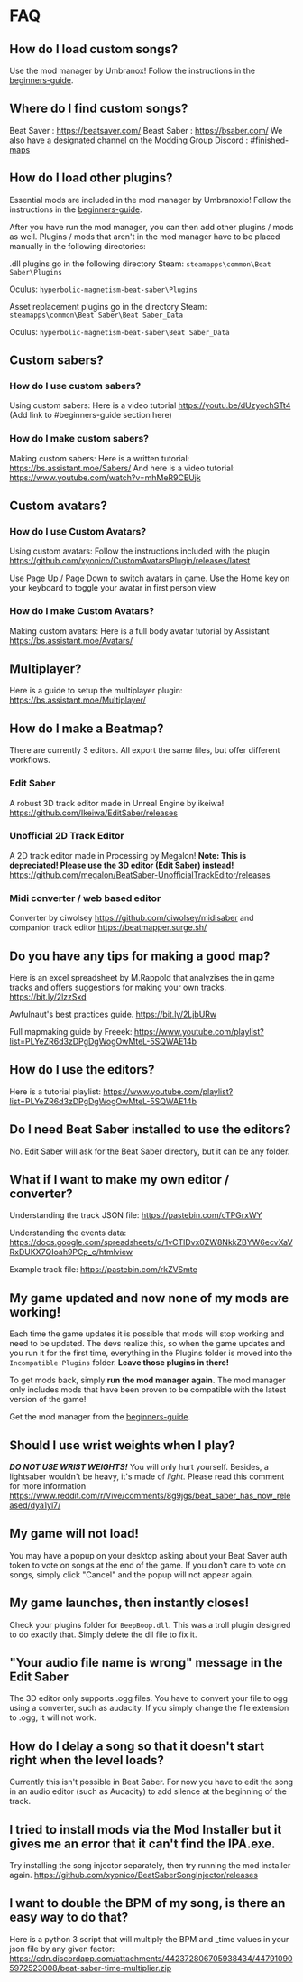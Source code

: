 <!-- TITLE: FAQ -->
<!-- SUBTITLE: Frequently Asked Questions! -->

# FAQ

## How do I load custom songs?

Use the mod manager by Umbranox! 
Follow the instructions in the [beginners-guide](beginners-guide).

## Where do I find custom songs?

Beat Saver   : https://beatsaver.com/
Beast Saber : https://bsaber.com/
We also have a designated channel on the Modding Group Discord : [#finished-maps](https://discordapp.com/channels/441805394323439646/442342190060929055/)

## How do I load other plugins?

Essential mods are included in the mod manager by Umbranoxio!
Follow the instructions in the [beginners-guide](beginners-guide).

After you have run the mod manager, you can then add other plugins / mods as well.
Plugins / mods that aren't in the mod manager have to be placed manually in the following directories:

.dll plugins go in the following directory
Steam:
`steamapps\common\Beat Saber\Plugins`

Oculus:
`hyperbolic-magnetism-beat-saber\Plugins`

Asset replacement plugins go in the directory
Steam:
`steamapps\common\Beat Saber\Beat Saber_Data`

Oculus:
`hyperbolic-magnetism-beat-saber\Beat Saber_Data`

## Custom sabers?

### How do I use custom sabers?
Using custom sabers: Here is a video tutorial https://youtu.be/dUzyochSTt4
(Add link to #beginners-guide section here)

### How do I make custom sabers?
Making custom sabers:
Here is a written tutorial:
https://bs.assistant.moe/Sabers/
And here is a video tutorial:
https://www.youtube.com/watch?v=mhMeR9CEUjk

## Custom avatars?

### How do I use Custom Avatars?
Using custom avatars: Follow the instructions included with the plugin
https://github.com/xyonico/CustomAvatarsPlugin/releases/latest

Use Page Up / Page Down to switch avatars in game.
Use the Home key on your keyboard to toggle your avatar in first person view

### How do I make Custom Avatars?
Making custom avatars: Here is a full body avatar tutorial by Assistant https://bs.assistant.moe/Avatars/

## Multiplayer?

Here is a guide to setup the multiplayer plugin: https://bs.assistant.moe/Multiplayer/

## How do I make a Beatmap?

There are currently 3 editors. All export the same files, but offer different workflows.

### Edit Saber
A robust 3D track editor made in Unreal Engine by ikeiwa!
https://github.com/Ikeiwa/EditSaber/releases

### Unofficial 2D Track Editor
A 2D track editor made in Processing by Megalon!
**Note: This is depreciated! Please use the 3D editor (Edit Saber) instead!**
https://github.com/megalon/BeatSaber-UnofficialTrackEditor/releases

### Midi converter / web based editor
Converter by ciwolsey 
https://github.com/ciwolsey/midisaber 
and companion track editor
https://beatmapper.surge.sh/

## Do you have any tips for making a good map?

Here is an excel spreadsheet by M.Rappold that analyzises the in game tracks and offers suggestions for making your own tracks.
https://bit.ly/2lzzSxd

Awfulnaut's best practices guide.
https://bit.ly/2LjbURw

Full mapmaking guide by Freeek: 
https://www.youtube.com/playlist?list=PLYeZR6d3zDPgDgWogOwMteL-5SQWAE14b

## How do I use the editors?

Here is a tutorial playlist:
https://www.youtube.com/playlist?list=PLYeZR6d3zDPgDgWogOwMteL-5SQWAE14b

## Do I need Beat Saber installed to use the editors?

No. Edit Saber will ask for the Beat Saber directory, but it can be any folder.

## What if I want to make my own editor / converter?

Understanding the track JSON file: https://pastebin.com/cTPGrxWY

Understanding the events data: https://docs.google.com/spreadsheets/d/1vCTlDvx0ZW8NkkZBYW6ecvXaVRxDUKX7QIoah9PCp_c/htmlview

Example track file: https://pastebin.com/rkZVSmte

## My game updated and now none of my mods are working!
Each time the game updates it is possible that mods will stop working and need to be updated.
The devs realize this, so when the game updates and you run it for the first time, everything in the Plugins folder is moved into the `Incompatible Plugins` folder. **Leave those plugins in there!**

To get mods back, simply **run the mod manager again.**
The mod manager only includes mods that have been proven to be compatible with the latest version of the game!

Get the mod manager from the [beginners-guide](beginners-guide).

## Should I use wrist weights when I play?

***DO NOT USE WRIST WEIGHTS!***
You will only hurt yourself. Besides, a lightsaber wouldn't be heavy, it's made of *light.*
Please read this comment for more information https://www.reddit.com/r/Vive/comments/8g9jgs/beat_saber_has_now_released/dya1yl7/

## My game will not load!

You may have a popup on your desktop asking about your Beat Saver auth token to vote on songs at the end of the game.
If you don't care to vote on songs, simply click "Cancel" and the popup will not appear again.

## My game launches, then instantly closes!

Check your plugins folder for `BeepBoop.dll`. This was a troll plugin designed to do exactly that.
Simply delete the dll file to fix it.

## "Your audio file name is wrong" message in the Edit Saber

The 3D editor only supports .ogg files. You have to convert your file to ogg using a converter, such as audacity.
If you simply change the file extension to .ogg, it will not work.

## How do I delay a song so that it doesn't start right when the level loads?

Currently this isn't possible in Beat Saber. For now you have to edit the song in an audio editor (such as Audacity) to add silence at the beginning of the track.

## I tried to install mods via the Mod Installer but it gives me an error that it can't find the IPA.exe.

Try installing the song injector separately, then try running the mod installer again. https://github.com/xyonico/BeatSaberSongInjector/releases

## I want to double the BPM of my song, is there an easy way to do that?

Here is a python 3 script that will multiply the BPM and _time values in your json file by any given factor:
https://cdn.discordapp.com/attachments/442372806705938434/447910905972523008/beat-saber-time-multiplier.zip

